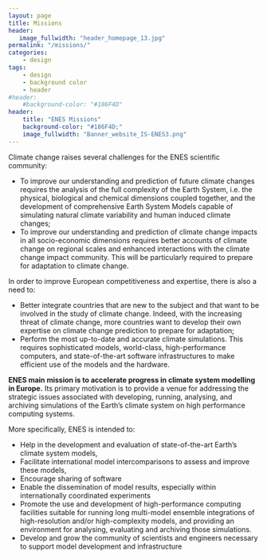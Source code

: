 ```yaml
---
layout: page
title: Missions
header:
   image_fullwidth: "header_homepage_13.jpg"
permalink: "/missions/"
categories:
    - design
tags:
    - design
    - background color
    - header
#header:
    #background-color: "#186F4D"
header:
    title: "ENES Missions"
    background-color: "#186F4D;"
    image_fullwidth: "Banner_website_IS-ENES3.png"
---
```



Climate change raises several challenges for the ENES scientific community:

- To improve our understanding and prediction of future climate changes requires the analysis of the full complexity of the Earth System, i.e. the physical, biological and chemical dimensions coupled together, and the development of comprehensive Earth System Models capable of simulating natural climate variability and human induced climate changes;
- To improve our understanding and prediction of climate change impacts in all socio-economic dimensions requires better accounts of climate change on regional scales and enhanced interactions with the climate change impact community. This will be particularly required to prepare for adaptation to climate change.

In order to improve European competitiveness and expertise, there is also a need to:

- Better integrate countries that are new to the subject and that want to be involved in the study of climate change. Indeed, with the increasing threat of climate change, more countries want to develop their own expertise on climate change prediction to prepare for adaptation;
- Perform the most up-to-date and accurate climate simulations. This requires sophisticated models, world-class, high-performance computers, and state-of-the-art software infrastructures to make efficient use of the models and the hardware.

**ENES main mission is to accelerate progress in climate system modelling in Europe.** Its primary motivation is to provide a venue for addressing the strategic issues associated with developing, running, analysing, and archiving simulations of the Earth’s climate system on high performance computing systems. 

More specifically, ENES is intended to: 

- Help in the development and evaluation of state-of-the-art Earth’s climate system models, 
- Facilitate international model intercomparisons to assess and improve these models, 
- Encourage sharing of software
- Enable the dissemination of model results, especially within internationally coordinated experiments 
- Promote the use and development of high-performance computing facilities suitable for running long multi-model ensemble integrations of high-resolution and/or high-complexity models, and providing an environment for analysing, evaluating and archiving those simulations.
- Develop and grow the community of scientists and engineers necessary to support model development and infrastructure

